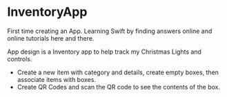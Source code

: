 # InventoryApp
First time creating an App.
Learning Swift by finding answers online and online tutorials here and there.

App design is a Inventory app to help track my Christmas Lights and controls.
<ul>
<li>Create a new item with category and details,  create empty boxes,  then associate items with boxes.  </li>
<li>Create QR Codes and scan the QR code to see the contents of the box.</li>
</ul>
